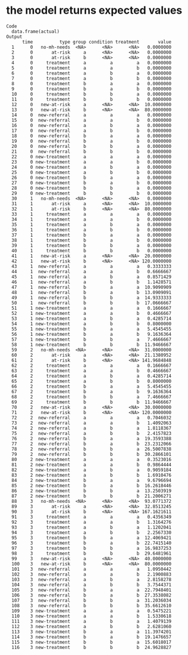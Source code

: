 # the model returns expected values

    Code
      data.frame(actual)
    Output
          time          type group condition treatment       value
      1      0   no-mh-needs  <NA>      <NA>      <NA>   0.0000000
      2      0       at-risk     a      <NA>      <NA>   0.0000000
      3      0       at-risk     b      <NA>      <NA>   0.0000000
      4      0     treatment     a         a         a   0.0000000
      5      0     treatment     a         a         b   0.0000000
      6      0     treatment     a         b         a   0.0000000
      7      0     treatment     a         b         b   0.0000000
      8      0     treatment     b         a         a   0.0000000
      9      0     treatment     b         a         b   0.0000000
      10     0     treatment     b         b         a   0.0000000
      11     0     treatment     b         b         b   0.0000000
      12     0   new-at-risk     a      <NA>      <NA>  10.0000000
      13     0   new-at-risk     b      <NA>      <NA>  80.0000000
      14     0  new-referral     a         a         a   0.0000000
      15     0  new-referral     a         a         b   0.0000000
      16     0  new-referral     a         b         a   0.0000000
      17     0  new-referral     a         b         b   0.0000000
      18     0  new-referral     b         a         a   0.0000000
      19     0  new-referral     b         a         b   0.0000000
      20     0  new-referral     b         b         a   0.0000000
      21     0  new-referral     b         b         b   0.0000000
      22     0 new-treatment     a         a         a   0.0000000
      23     0 new-treatment     a         a         b   0.0000000
      24     0 new-treatment     a         b         a   0.0000000
      25     0 new-treatment     a         b         b   0.0000000
      26     0 new-treatment     b         a         a   0.0000000
      27     0 new-treatment     b         a         b   0.0000000
      28     0 new-treatment     b         b         a   0.0000000
      29     0 new-treatment     b         b         b   0.0000000
      30     1   no-mh-needs  <NA>      <NA>      <NA>   0.0000000
      31     1       at-risk     a      <NA>      <NA>  10.0000000
      32     1       at-risk     b      <NA>      <NA>  80.0000000
      33     1     treatment     a         a         a   0.0000000
      34     1     treatment     a         a         b   0.0000000
      35     1     treatment     a         b         a   0.0000000
      36     1     treatment     a         b         b   0.0000000
      37     1     treatment     b         a         a   0.0000000
      38     1     treatment     b         a         b   0.0000000
      39     1     treatment     b         b         a   0.0000000
      40     1     treatment     b         b         b   0.0000000
      41     1   new-at-risk     a      <NA>      <NA>  20.0000000
      42     1   new-at-risk     b      <NA>      <NA> 120.0000000
      43     1  new-referral     a         a         a   0.3333333
      44     1  new-referral     a         a         b   0.6666667
      45     1  new-referral     a         b         a   0.8571429
      46     1  new-referral     a         b         b   1.1428571
      47     1  new-referral     b         a         a  10.9090909
      48     1  new-referral     b         a         b  13.0909091
      49     1  new-referral     b         b         a  14.9333333
      50     1  new-referral     b         b         b  17.0666667
      51     1 new-treatment     a         a         a   0.1666667
      52     1 new-treatment     a         a         b   0.4666667
      53     1 new-treatment     a         b         a   0.4285714
      54     1 new-treatment     a         b         b   0.8000000
      55     1 new-treatment     b         a         a   5.4545455
      56     1 new-treatment     b         a         b   9.1636364
      57     1 new-treatment     b         b         a   7.4666667
      58     1 new-treatment     b         b         b  11.9466667
      59     2   no-mh-needs  <NA>      <NA>      <NA>  31.0000000
      60     2       at-risk     a      <NA>      <NA>  21.1380952
      61     2       at-risk     b      <NA>      <NA> 141.9684848
      62     2     treatment     a         a         a   0.1666667
      63     2     treatment     a         a         b   0.4666667
      64     2     treatment     a         b         a   0.4285714
      65     2     treatment     a         b         b   0.8000000
      66     2     treatment     b         a         a   5.4545455
      67     2     treatment     b         a         b   9.1636364
      68     2     treatment     b         b         a   7.4666667
      69     2     treatment     b         b         b  11.9466667
      70     2   new-at-risk     a      <NA>      <NA>  30.0000000
      71     2   new-at-risk     b      <NA>      <NA> 120.0000000
      72     2  new-referral     a         a         a   0.7046032
      73     2  new-referral     a         a         b   1.4092063
      74     2  new-referral     a         b         a   1.8118367
      75     2  new-referral     a         b         b   2.4157823
      76     2  new-referral     b         a         a  19.3593388
      77     2  new-referral     b         a         b  23.2312066
      78     2  new-referral     b         b         a  26.5007838
      79     2  new-referral     b         b         b  30.2866101
      80     2 new-treatment     a         a         a   0.3523016
      81     2 new-treatment     a         a         b   0.9864444
      82     2 new-treatment     a         b         a   0.9059184
      83     2 new-treatment     a         b         b   1.6910476
      84     2 new-treatment     b         a         a   9.6796694
      85     2 new-treatment     b         a         b  16.2618446
      86     2 new-treatment     b         b         a  13.2503919
      87     2 new-treatment     b         b         b  21.2006271
      88     3   no-mh-needs  <NA>      <NA>      <NA>  93.0771372
      89     3       at-risk     a      <NA>      <NA>  32.8513245
      90     3       at-risk     b      <NA>      <NA> 167.1621611
      91     3     treatment     a         a         a   0.4356349
      92     3     treatment     a         a         b   1.3164276
      93     3     treatment     a         b         a   1.1202041
      94     3     treatment     a         b         b   2.2567330
      95     3     treatment     b         a         a  12.4069421
      96     3     treatment     b         a         b  22.7415140
      97     3     treatment     b         b         a  16.9837253
      98     3     treatment     b         b         b  29.6481961
      99     3   new-at-risk     a      <NA>      <NA>  40.0000000
      100    3   new-at-risk     b      <NA>      <NA>  80.0000000
      101    3  new-referral     a         a         a   1.0950442
      102    3  new-referral     a         a         b   2.1900883
      103    3  new-referral     a         b         a   2.8158278
      104    3  new-referral     a         b         b   3.7544371
      105    3  new-referral     b         a         a  22.7948401
      106    3  new-referral     b         a         b  27.3538082
      107    3  new-referral     b         b         a  31.2036034
      108    3  new-referral     b         b         b  35.6612610
      109    3 new-treatment     a         a         a   0.5475221
      110    3 new-treatment     a         a         b   1.5330618
      111    3 new-treatment     a         b         a   1.4079139
      112    3 new-treatment     a         b         b   2.6281060
      113    3 new-treatment     b         a         a  11.3974201
      114    3 new-treatment     b         a         b  19.1476657
      115    3 new-treatment     b         b         a  15.6018017
      116    3 new-treatment     b         b         b  24.9628827

